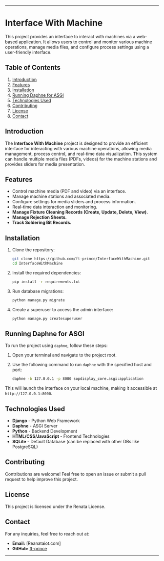 
---

# Interface With Machine

This project provides an interface to interact with machines via a web-based application. It allows users to control and monitor various machine operations, manage media files, and configure process settings using a user-friendly interface.

## Table of Contents

1. [Introduction](#introduction)
2. [Features](#features)
3. [Installation](#installation)
4. [Running Daphne for ASGI](#running-daphne-for-asgi)
5. [Technologies Used](#technologies-used)
6. [Contributing](#contributing)
7. [License](#license)
8. [Contact](#contact)

## Introduction

The **Interface With Machine** project is designed to provide an efficient interface for interacting with various machine operations, allowing media management, process control, and real-time data visualization. This system can handle multiple media files (PDFs, videos) for the machine stations and provides sliders for media presentation.

## Features

- Control machine media (PDF and video) via an interface.
- Manage machine stations and associated media.
- Configure settings for media sliders and process information.
- Real-time data interaction and monitoring.
- **Manage Fixture Cleaning Records (Create, Update, Delete, View).**
- **Manage Rejection Sheets.**
- **Track Soldering Bit Records.**

## Installation

1. Clone the repository:
   ```bash
   git clone https://github.com/ft-prince/InterfaceWithMachine.git
   cd InterfaceWithMachine
   ```

2. Install the required dependencies:
   ```bash
   pip install -r requirements.txt
   ```

3. Run database migrations:
   ```bash
   python manage.py migrate
   ```

4. Create a superuser to access the admin interface:
   ```bash
   python manage.py createsuperuser
   ```

## Running Daphne for ASGI

To run the project using `daphne`, follow these steps:

1. Open your terminal and navigate to the project root.

2. Use the following command to run `daphne` with the specified host and port:

   ```bash
   daphne -b 127.0.0.1 -p 8000 sopdisplay_core.asgi:application
   ```

This will launch the interface on your local machine, making it accessible at `http://127.0.0.1:8000`.

## Technologies Used

- **Django** - Python Web Framework
- **Daphne** - ASGI Server
- **Python** - Backend Development
- **HTML/CSS/JavaScript** - Frontend Technologies
- **SQLite** - Default Database (can be replaced with other DBs like PostgreSQL)

## Contributing

Contributions are welcome! Feel free to open an issue or submit a pull request to help improve this project.

## License

This project is licensed under the Renata License.

## Contact

For any inquiries, feel free to reach out at:

- **Email:** [Reanataiot.com]
- **GitHub:** [ft-prince](https://github.com/ft-prince)

---
